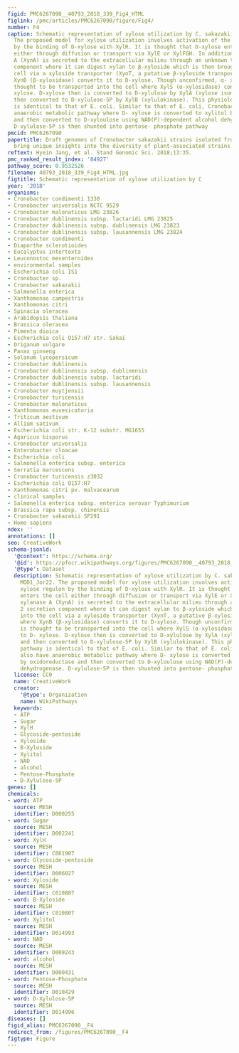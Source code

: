```yaml
---
figid: PMC6267090__40793_2018_339_Fig4_HTML
figlink: /pmc/articles/PMC6267090/figure/Fig4/
number: F4
caption: Schematic representation of xylose utilization by C. sakazakii strain MOD1_Jor22.
  The proposed model for xylose utilization involves activation of the xylose regulon
  by the binding of D-xylose with XylR. It is thought that D-xylose enters the cell
  either through diffusion or transport via XylE or XylFGH. In addition, xylanase
  A (XynA) is secreted to the extracellular milieu through an unknown type 2 secretion
  component where it can digest xylan to β-xyloside which is then brought into the
  cell via a xyloside transporter (XynT, a putative β-xyloside transporter) where
  XynB (β-xylosidase) converts it to D-xylose. Though unconfirmed, α- xyloside is
  thought to be transported into the cell where XylS (α-xylosidase) converts to D-
  xylose. D-xylose then is converted to D-xylulose by XylA (xylose isomerase) and
  then converted to D-xylulose-5P by XylB (xylulokinase). This physiological pathway
  is identical to that of E. coli. Similar to that of E. coli, Cronobacter also have
  anaerobic metabolic pathway where D- xylose is converted to xylitol by oxidoreductase
  and then converted to D-xyloulose using NAD(P)-dependent alcohol dehydrogenase.
  D-xylulose-5P is then shunted into pentose- phosphate pathway
pmcid: PMC6267090
papertitle: Draft genomes of Cronobacter sakazakii strains isolated from dried spices
  bring unique insights into the diversity of plant-associated strains.
reftext: Hyein Jang, et al. Stand Genomic Sci. 2018;13:35.
pmc_ranked_result_index: '84927'
pathway_score: 0.9532526
filename: 40793_2018_339_Fig4_HTML.jpg
figtitle: Schematic representation of xylose utilization by C
year: '2018'
organisms:
- Cronobacter condimenti 1330
- Cronobacter universalis NCTC 9529
- Cronobacter malonaticus LMG 23826
- Cronobacter dublinensis subsp. lactaridi LMG 23825
- Cronobacter dublinensis subsp. dublinensis LMG 23823
- Cronobacter dublinensis subsp. lausannensis LMG 23824
- Cronobacter condimenti
- Diaporthe sclerotioides
- Eucalyptus intertexta
- Leuconostoc mesenteroides
- environmental samples
- Escherichia coli IS1
- Cronobacter sp.
- Cronobacter sakazakii
- Salmonella enterica
- Xanthomonas campestris
- Xanthomonas citri
- Spinacia oleracea
- Arabidopsis thaliana
- Brassica oleracea
- Pimenta dioica
- Escherichia coli O157:H7 str. Sakai
- Origanum vulgare
- Panax ginseng
- Solanum lycopersicum
- Cronobacter dublinensis
- Cronobacter dublinensis subsp. dublinensis
- Cronobacter dublinensis subsp. lactaridi
- Cronobacter dublinensis subsp. lausannensis
- Cronobacter muytjensii
- Cronobacter turicensis
- Cronobacter malonaticus
- Xanthomonas euvesicatoria
- Triticum aestivum
- Allium sativum
- Escherichia coli str. K-12 substr. MG1655
- Agaricus bisporus
- Cronobacter universalis
- Enterobacter cloacae
- Escherichia coli
- Salmonella enterica subsp. enterica
- Serratia marcescens
- Cronobacter turicensis z3032
- Escherichia coli O157:H7
- Xanthomonas citri pv. malvacearum
- clinical samples
- Salmonella enterica subsp. enterica serovar Typhimurium
- Brassica rapa subsp. chinensis
- Cronobacter sakazakii SP291
- Homo sapiens
ndex: ''
annotations: []
seo: CreativeWork
schema-jsonld:
  '@context': https://schema.org/
  '@id': https://pfocr.wikipathways.org/figures/PMC6267090__40793_2018_339_Fig4_HTML.html
  '@type': Dataset
  description: Schematic representation of xylose utilization by C. sakazakii strain
    MOD1_Jor22. The proposed model for xylose utilization involves activation of the
    xylose regulon by the binding of D-xylose with XylR. It is thought that D-xylose
    enters the cell either through diffusion or transport via XylE or XylFGH. In addition,
    xylanase A (XynA) is secreted to the extracellular milieu through an unknown type
    2 secretion component where it can digest xylan to β-xyloside which is then brought
    into the cell via a xyloside transporter (XynT, a putative β-xyloside transporter)
    where XynB (β-xylosidase) converts it to D-xylose. Though unconfirmed, α- xyloside
    is thought to be transported into the cell where XylS (α-xylosidase) converts
    to D- xylose. D-xylose then is converted to D-xylulose by XylA (xylose isomerase)
    and then converted to D-xylulose-5P by XylB (xylulokinase). This physiological
    pathway is identical to that of E. coli. Similar to that of E. coli, Cronobacter
    also have anaerobic metabolic pathway where D- xylose is converted to xylitol
    by oxidoreductase and then converted to D-xyloulose using NAD(P)-dependent alcohol
    dehydrogenase. D-xylulose-5P is then shunted into pentose- phosphate pathway
  license: CC0
  name: CreativeWork
  creator:
    '@type': Organization
    name: WikiPathways
  keywords:
  - ATP
  - Sugar
  - XylH
  - Glycoside-pentoside
  - Xyloside
  - B-Xyloside
  - Xylitol
  - NAD
  - alcohol
  - Pentose-Phosphate
  - D-Xylulose-5P
genes: []
chemicals:
- word: ATP
  source: MESH
  identifier: D000255
- word: Sugar
  source: MESH
  identifier: D002241
- word: XylH
  source: MESH
  identifier: C061907
- word: Glycoside-pentoside
  source: MESH
  identifier: D006027
- word: Xyloside
  source: MESH
  identifier: C010807
- word: B-Xyloside
  source: MESH
  identifier: C010807
- word: Xylitol
  source: MESH
  identifier: D014993
- word: NAD
  source: MESH
  identifier: D009243
- word: alcohol
  source: MESH
  identifier: D000431
- word: Pentose-Phosphate
  source: MESH
  identifier: D010429
- word: D-Xylulose-5P
  source: MESH
  identifier: D014996
diseases: []
figid_alias: PMC6267090__F4
redirect_from: /figures/PMC6267090__F4
figtype: Figure
---
```

